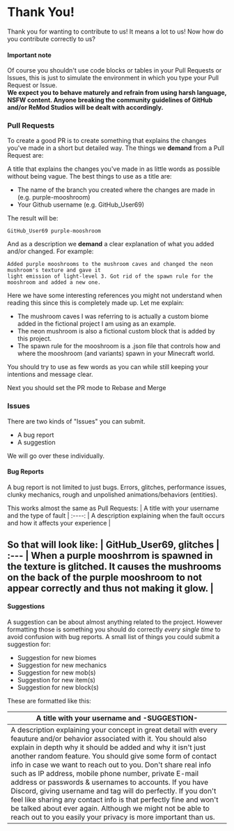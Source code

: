 # Thank You!
Thank you for wanting to contribute to us! It means a lot to us! Now how do you contribute correctly to us?

#### Important note
Of course you shouldn't use code blocks or tables in your Pull Requests or Issues, this is just to simulate the environment in which you type your Pull Request or Issue.  
**We expect you to behave maturely and refrain from using harsh language, NSFW content. Anyone breaking the community guidelines of GitHub and/or ReMod Studios will be dealt with accordingly.**

### Pull Requests
To create a good PR is to create something that explains the changes you've made in a short but detailed way.
The things we **demand** from a Pull Request are:

A title that explains the changes you've made in as little words as possible without being vague. 
The best things to use as a title are:
* The name of the branch you created where the changes are made in (e.g. purple-mooshroom)
* Your Github username (e.g. GitHub_User69) 

The result will be:

`GitHub_User69 purple-mooshroom`

And as a description we **demand** a clear explanation of what you added and/or changed. For example:

```
Added purple mooshrooms to the mushroom caves and changed the neon mushroom's texture and gave it 
light emission of light-level 3. Got rid of the spawn rule for the mooshroom and added a new one.
```
Here we have some interesting references you might not understand when reading this since this is completely made up. Let me explain:
* The mushroom caves I was referring to is actually a custom biome added in the fictional project I am using as an example.
* The neon mushroom is also a fictional custom block that is added by this project.
* The spawn rule for the mooshroom is a .json file that controls how and where the mooshroom (and variants) spawn in your Minecraft world.

You should try to use as few words as you can while still keeping your intentions and message clear.

Next you should set the PR mode to Rebase and Merge

### Issues
There are two kinds of "Issues" you can submit.
* A bug report
* A suggestion

We will go over these individually.

#### Bug Reports
A bug report is not limited to just bugs. Errors, glitches, performance issues, clunky mechanics, rough and unpolished animations/behaviors (entities).

This works almost the same as Pull Requests:
| A title with your username and the type of fault |
:----:
| A description explaining when the fault occurs and how it affects your experience |

So that will look like:
| GitHub_User69, glitches |
:---
| When a purple mooshrrom is spawned in the texture is glitched. It causes the mushrooms on the back of the purple mooshroom to not appear correctly and thus not making it glow. |
---

#### Suggestions
A suggestion can be about almost anything related to the project. However formatting those is something you should do correctly *every single time* to avoid confusion with bug reports.
A small list of things you could submit a suggestion for:
- Suggestion for new biomes
- Suggestion for new mechanics
- Suggestion for new mob(s)
- Suggestion for new item(s)
- Suggestion for new block(s)

These are formatted like this:

| A title with your username and -SUGGESTION- |
| --- |
| A description explaining your concept in great detail with every feauture and/or behavior associated with it. You should also explain in depth why it should be added and why it isn't just another random feature. You should give some form of contact info in case we want to reach out to you. Don't share real info such as IP address, mobile phone number, private E-mail address or passwords & usernames to accounts. If you have Discord, giving username and tag will do perfectly. If you don't feel like sharing any contact info is that perfectly fine and won't be talked about ever again. Although we might not be able to reach out to you easily your privacy is more important than us. |
